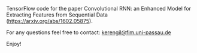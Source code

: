 TensorFlow code for the paper Convolutional RNN: an Enhanced Model for Extracting Features from Sequential Data (https://arxiv.org/abs/1602.05875).

For any questions feel free to contact: kerengil@fim.uni-passau.de

Enjoy!
